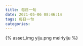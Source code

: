 ```yaml
---
title: 每日一句
date: 2021-05-06 08:46:14
tags: 每日一句
categories:
---
```

{% asset_img yiju.png meiriyiju %}
